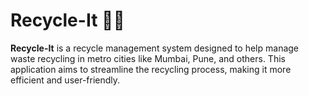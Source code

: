 # Recycle-It 🚀🚀

**Recycle-It** is a recycle management system designed to help manage waste recycling in metro cities like Mumbai, Pune, and others. This application aims to streamline the recycling process, making it more efficient and user-friendly.
